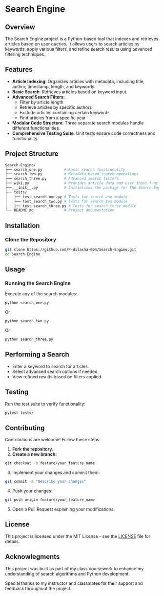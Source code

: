 # Search Engine

## Overview

The Search Engine project is a Python-based tool that indexes and retrieves articles based on user queries. It allows users to search articles by keywords, apply various filters, and refine search results using advanced filtering techniques.

## Features

- **Article Indexing**: Organizes articles with metadata, including title, author, timestamp, length, and keywords.
- **Basic Search**: Retrieves articles based on keyword input.
- **Advanced Search Filters**:
  - Filter by article length
  - Retrieve articles by specific authors
  - Exclude articles containing certain keywords
  - Find articles from a specific year
- **Modular Code Structure**: Three separate search modules handle different functionalities.
- **Comprehensive Testing Suite**: Unit tests ensure code correctness and functionality.

## Project Structure
```bash
Search-Engine/
├── search_one.py          # Basic search functionality
├── search_two.py          # Metadata-based search operations
├── search_three.py        # Advanced search filters
├── wiki.py                # Provides article data and user input functions
├── __init__.py            # Initializes the package for the Search Engine module
├── tests/
│   ├── test_search_one.py # Tests for search_one module
│   ├── test_search_two.py # Tests for search_two module
│   ├── test_search_three.py # Tests for search_three module
└── README.md              # Project documentation
```
## Installation

### Clone the Repository

```bash
git clone https://github.com/P-dilasha-004/Search-Engine.git
cd Search-Engine
```
## Usage

### Running the Search Engine

Execute any of the search modules:

```bash
python search_one.py
```
Or
```bash
python search_two.py
```
Or
```bash
python search_three.py
```
## Performing a Search

- Enter a keyword to search for articles.
- Select advanced search options if needed.
- View refined results based on filters applied.

## Testing

Run the test suite to verify functionality:

```bash
pytest tests/
```
## Contributing

Contributions are welcome! Follow these steps:

1. **Fork the repository.**
2. **Create a new branch:**

```bash
git checkout -b feature/your_feature_name
```
3. Implement your changes and commit them:

```bash
git commit -m "Describe your changes"
```
4. Push your changes:

```bash
git push origin feature/your_feature_name
```
5. Open a Pull Request explaining your modifications.

## License 
This project is licensed under the MIT License - see the [LICENSE](https://github.com/P-dilasha-004/Search-Engine/blob/main/LICENSE) file for details.

## Acknowlegments

This project was built as part of my class coursework to enhance my understanding of search algorithms and Python development.  

Special thanks to my instructor and classmates for their support and feedback throughout the project.  




